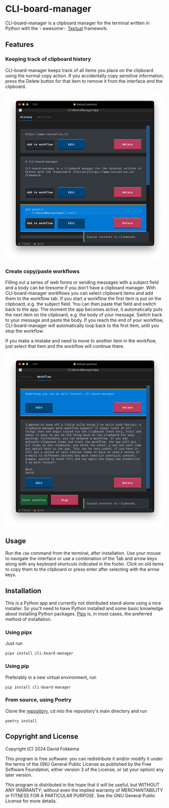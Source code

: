 # CLI-board-manager

CLI-board-manager is a clipboard manager for the terminal written in Python with the ✨awesome✨ [Textual](https://www.textualize.io) framework.

## Features

### Keeping track of clipboard history

CLI-board-manager keeps track of all items you place on the clipboard using the normal copy action. If you accidentally copy sensitive information, press the Delete button for that item to remove it from the interface _and_ the clipboard.

![Screenshot showing the clipboard history](images/screenshot-history.png)

### Create copy/paste workflows

Filling out a series of web forms or sending messages with a subject field and a body can be tiresome if you don't have a clipboard manager. With CLI-board-manager workflows you can select clipboard items and add them to the workflow tab. If you start a workflow the first item is put on the clipboard, e.g. the subject field. You can then paste that field and switch back to the app. The moment the app becomes active, it automatically puts the next item on the clipboard, e.g. the body of your message. Switch back to your message and paste the body. If you reach the end of your workflow, CLI-board-manager will automatically loop back to the first item, until you stop the workflow.

If you make a mistake and need to move to another item in the workflow, just select that item and the workflow will continue there.

![Screenshot showing the clipboard history](images/screenshot-workflow.png)

## Usage

Run the `cbm` command from the terminal, after installation. Use your mouse to navigate the interface or use a combination of the Tab and arrow keys along with any keyboard shortcuts indicated in the footer. Click on old items to copy them to the clipboard or press enter after selecting with the arrow keys.

## Installation

This is a Python app and currently not distributed stand-alone using a nice installer. So you'll need to have Python installed and some basic knowledge about installing Python packages. [Pipx](https://pipx.pypa.io/stable/) is, in most cases, the preferred method of installation.

### Using pipx

Just run
```shell
pipx install cli-board-manager
```

### Using pip

Preferably in a new virtual environment, run
```shell
pip install cli-board-manager
```

### From source, using Poetry

Clone the [repository](https://github.com/davidfokkema/cli-board-manager), cd into the repository's main directory and run
```shell
poetry install
```

## Copyright and License

Copyright (C) 2024 David Fokkema

This program is free software: you can redistribute it and/or modify it under the terms of the GNU General Public License as published by the Free Software Foundation, either version 3 of the License, or (at your option) any later version.

This program is distributed in the hope that it will be useful, but WITHOUT ANY WARRANTY; without even the implied warranty of MERCHANTABILITY or FITNESS FOR A PARTICULAR PURPOSE.  See the GNU General Public License for more details.